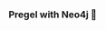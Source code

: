 ### Pregel with Neo4j 🚀
















































































































 























